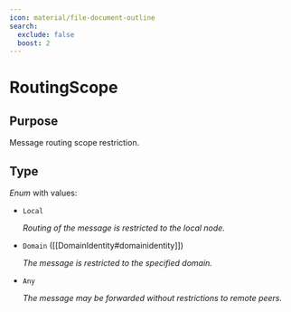 ```yaml
---
icon: material/file-document-outline
search:
  exclude: false
  boost: 2
---
```


# RoutingScope

## Purpose

<!-- --8<-- [start:purpose] -->
Message routing scope restriction.
<!-- --8<-- [end:purpose] -->

## Type

<!-- --8<-- [start:type] -->
<div class="type" markdown>

*Enum* with values:

- `Local`

  *Routing of the message is restricted to the local node.*

- `Domain` ([[DomainIdentity#domainidentity]])

  *The message is restricted to the specified domain.*

- `Any`

  *The message may be forwarded without restrictions to remote peers.*

</div>
<!-- --8<-- [end:type] -->
